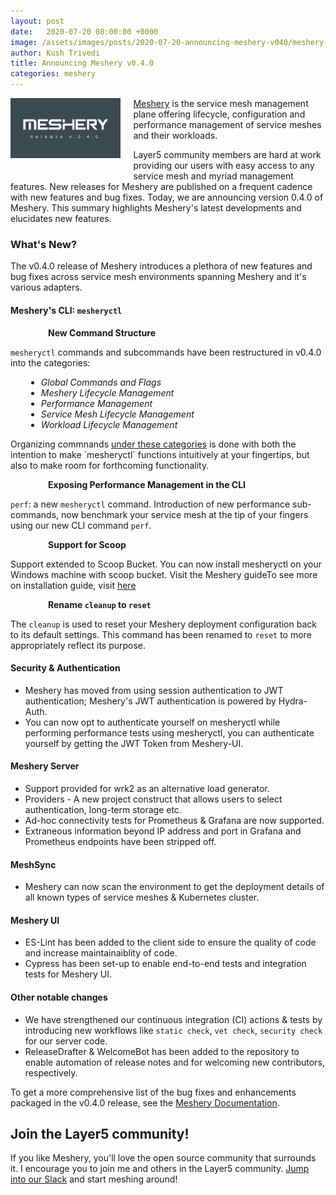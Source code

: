 ```yaml
---
layout: post
date:   2020-07-20 08:00:00 +0000
image: /assets/images/posts/2020-07-20-announcing-meshery-v040/meshery-v040.png
author: Kush Trivedi
title: Announcing Meshery v0.4.0
categories: meshery
---
```

<style>
.meshery-list-item {
        background-image:url('/assets/images/posts/2020-07-20-announcing-meshery-v040/meshery-logo-light.svg');
        height:1.5em;
        vertical-align: bottom;
        background-repeat: no-repeat;
        padding-left: 25px;
        margin-left: 15px;
        width: 20px;
        float:left;
}
.meshery-li-item {
        margin-left: 25px;
        font-style: italic;
}
.meshery-indent {
        margin-left: 30px;
}
</style>
<img src="/assets/images/posts/2020-07-20-announcing-meshery-v040/meshery-v040-inverted.png"
        alt="The service mesh management plane"
        style="width:35%;float:left;margin-right:20px;margin-bottom:20px;"/>

[Meshery](https://meshery.io) is the service mesh management plane offering lifecycle, configuration and performance management of service meshes and their workloads.

Layer5 community members are hard at work providing our users with easy access to any service mesh and myriad management features. New releases for Meshery are published on a frequent cadence with new features and bug fixes. Today, we are announcing version 0.4.0 of Meshery. This summary highlights Meshery's latest developments and elucidates new features.

### What's New?

The v0.4.0 release of Meshery introduces a plethora of new features and bug fixes across service mesh environments spanning Meshery and it's various adapters.

#### Meshery's CLI: `mesheryctl`

<div class="meshery-list-item"></div>

**New Command Structure** 

`mesheryctl` commands and subcommands have been restructured in v0.4.0 into the categories:

<ul>
<li class="meshery-li-item">Global Commands and Flags</li>
<li class="meshery-li-item">Meshery Lifecycle Management</li>
<li class="meshery-li-item">Performance Management</li>
<li class="meshery-li-item">Service Mesh Lifecycle Management</li>
<li class="meshery-li-item">Workload Lifecycle Management</li>
</ul>

<p class=".meshery-indent">Organizing commnands <a href="https://meshery.layer5.io/docs/guides/mesheryctl">under these categories</a> is done with both the intention to make `mesheryctl` functions intuitively at your fingertips, but also to make room for forthcoming functionality.</p>

<div class="meshery-list-item"></div>

**Exposing Performance Management in the CLI**

<p class=".meshery-indent"><code>perf</code>: a new <code>mesheryctl</code> command. Introduction of new performance sub-commands, now benchmark your service mesh at the tip of your fingers using our new CLI command <code>perf</code>.</p>

<div class="meshery-list-item"></div>

**Support for Scoop** 

Support extended to Scoop Bucket. You can now install mesheryctl on your Windows machine with scoop bucket. Visit the Meshery guideTo see more on installation guide, visit [here]()

<div class="meshery-list-item"></div>

**Rename `cleanup` to `reset`**

The `cleanup` is used to reset your Meshery deployment configuration back to its default settings. This command has been renamed to `reset` to more appropriately reflect its purpose.

#### Security & Authentication

- Meshery has moved from using session authentication to JWT authentication; Meshery's JWT authentication is powered by Hydra-Auth.
- You can now opt to authenticate yourself on mesheryctl while performing performance tests using mesheryctl, you can authenticate yourself by getting the JWT Token from Meshery-UI.

#### Meshery Server

- Support provided for wrk2 as an alternative load generator.
- Providers - A new project construct that allows users to select authentication, long-term storage etc.
- Ad-hoc connectivity tests for Prometheus & Grafana are now supported.
- Extraneous information beyond IP address and port in Grafana and Prometheus endpoints have been stripped off.

#### MeshSync

- Meshery can now scan the environment to get the deployment details of all known types of service meshes & Kubernetes cluster.

#### Meshery UI

- ES-Lint has been added to the client side to ensure the quality of code and increase maintainaiblity of code.
- Cypress has been set-up to enable end-to-end tests and integration tests for Meshery UI.

#### Other notable changes

- We have strengthened our continuous integration (CI) actions & tests by introducing new workflows like `static check`, `vet check`, `security check` for our server code.
- ReleaseDrafter & WelcomeBot has been added to the repository to enable automation of release notes and for welcoming new contributors, respectively.

To get a more comprehensive list of the bug fixes and enhancements packaged in the v0.4.0 release, see the [Meshery Documentation](https://meshery.layer5.io/docs/project/releases).

## Join the Layer5 community!
If you like Meshery, you'll love the open source community that surrounds it. I encourage you to join me and others in the Layer5 community. [Jump into our Slack](http://slack.layer5.io) and start meshing around!
